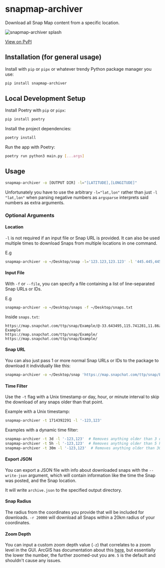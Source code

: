 # snapmap-archiver

Download all Snap Map content from a specific location.

![snapmap-archiver splash](/.github/img/Splash.png)

[View on PyPI](https://pypi.org/project/snapmap-archiver/)

## Installation (for general usage)

Install with `pip` or `pipx` or whatever trendy Python package manager you use:

```sh
pip install snapmap-archiver
```

## Local Development Setup

Install Poetry with `pip` or `pipx`:

```sh
pip install poetry
```

Install the project dependencies:

```sh
poetry install
```

Run the app with Poetry:

```sh
poetry run python3 main.py [...args]
```

## Usage

```sh
snapmap-archiver -o [OUTPUT DIR] -l="[LATITUDE],[LONGITUDE]"
```

Unfortunately you have to use the arbitrary `-l="lat,lon"` rather than just `-l "lat,lon"` when parsing negative numbers as `argsparse` interprets said numbers as extra arguments.

### Optional Arguments

#### Location

`-l` is not required if an input file or Snap URL is provided. It can also be used multiple times to download Snaps from multiple locations in one command.

E.g

```sh
snapmap-archiver -o ~/Desktop/snap -l='123.123,123.123' -l '445.445,445.445'
```

#### Input File

With `-f` or `--file`, you can specify a file containing a list of line-separated Snap URLs or IDs.

E.g

```sh
snapmap-archiver -o ~/Desktop/snaps -f ~/Desktop/snaps.txt
```

Inside `snaps.txt`:

```
https://map.snapchat.com/ttp/snap/Example/@-33.643495,115.741281,11.86z
Example
https://map.snapchat.com/ttp/snap/Example/
https://map.snapchat.com/ttp/snap/Example/
```

#### Snap URL

You can also just pass 1 or more normal Snap URLs or IDs to the package to download it individually like this:

```sh
snapmap-archiver -o ~/Desktop/snap 'https://map.snapchat.com/ttp/snap/Example/@-33.643495,115.741281,11.86z' 'Example'
```

#### Time Filter

Use the `-t` flag with a Unix timestamp or day, hour, or minute interval to skip the download of any snaps older than that point.

Example with a Unix timestamp:

```sh
snapmap-archiver -t 1714392291 -l '-123,123'
```

Examples with a dynamic time filter:

```sh
snapmap-archiver -t 3d -l '-123,123'  # Removes anything older than 3 days
snapmap-archiver -t 5h -l '-123,123'  # Removes anything older than 5 hours
snapmap-archiver -t 30m -l '-123,123'  # Removes anything older than 30 minutes
```

#### Export JSON

You can export a JSON file with info about downloaded snaps with the `--write-json` argument, which will contain information like the time the Snap was posted, and the Snap location.

It will write `archive.json` to the specified output directory.

#### Snap Radius

The radius from the coordinates you provide that will be included for downloads. `-r 20000` will download all Snaps within a 20km radius of your coordinates.

#### Zoom Depth

You can input a custom zoom depth value (`-z`) that correlates to a zoom level in the GUI. ArcGIS has documentation about this [here](https://developers.arcgis.com/documentation/glossary/zoom-level/), but essentially the lower the number, the further zoomed-out you are. `5` is the default and shouldn't cause any issues.
